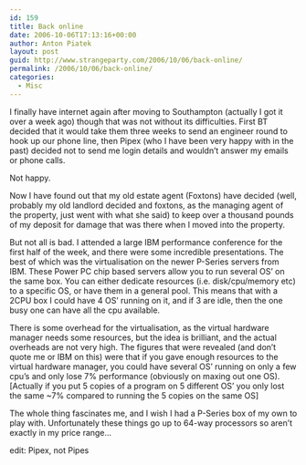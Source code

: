```yaml
---
id: 159
title: Back online
date: 2006-10-06T17:13:16+00:00
author: Anton Piatek
layout: post
guid: http://www.strangeparty.com/2006/10/06/back-online/
permalink: /2006/10/06/back-online/
categories:
  - Misc
---
```

I finally have internet again after moving to Southampton (actually I got it over a week ago) though that was not without its difficulties. First BT decided that it would take them three weeks to send an engineer round to hook up our phone line, then Pipex (who I have been very happy with in the past) decided not to send me login details and wouldn&#8217;t answer my emails or phone calls.

Not happy.

Now I have found out that my old estate agent (Foxtons) have decided (well, probably my old landlord decided and foxtons, as the managing agent of the property, just went with what she said) to keep over a thousand pounds of my deposit for damage that was there when I moved into the property.

But not all is bad. I attended a large IBM performance conference for the first half of the week, and there were some incredible presentations. The best of which was the virtualisation on the newer P-Series servers from IBM. These Power PC chip based servers allow you to run several OS&#8217; on the same box. You can either dedicate resources (i.e. disk/cpu/memory etc) to a specific OS, or have them in a general pool. This means that with a 2CPU box I could have 4 OS&#8217; running on it, and if 3 are idle, then the one busy one can have all the cpu available.

There is some overhead for the virtualisation, as the virtual hardware manager needs some resources, but the idea is brilliant, and the actual overheads are not very high. The figures that were revealed (and don&#8217;t quote me or IBM on this) were that if you gave enough resources to the virtual hardware manager, you could have several OS&#8217; running on only a few cpu&#8217;s and only lose 7% performance (obviously on maxing out one OS). [Actually if you put 5 copies of a program on 5 different OS&#8217; you only lost the same ~7% compared to running the 5 copies on the same OS]

The whole thing fascinates me, and I wish I had a P-Series box of my own to play with. Unfortunately these things go up to 64-way processors so aren&#8217;t exactly in my price range&#8230;

edit: Pipex, not Pipes